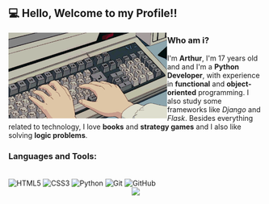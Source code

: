 ## 💻 Hello, Welcome to my Profile!!

<img src=pragramming.gif height=170 align=left>

### Who am i?
I'm **Arthur**, I'm 17 years old and and I'm a **Python Developer**, with experience in **functional** and **object-oriented** programming. I also study some frameworks like *Django* and *Flask*. 
Besides everything related to technology, I love **books** and **strategy games** and I also like solving **logic problems**.

### Languages and Tools:
<div style="display: inline_block"><br>
  <img align="center" alt="HTML5" height=60
       src="https://cdn.jsdelivr.net/gh/devicons/devicon/icons/html5/html5-original.svg">
  <img align="center" alt="CSS3" height=60
       src="https://cdn.jsdelivr.net/gh/devicons/devicon/icons/css3/css3-original.svg">
  <img align="center" alt="Python" height=70 
       src="https://cdn.jsdelivr.net/gh/devicons/devicon/icons/python/python-original.svg">
  <img align="center" alt="Git" height=60 
       src="https://cdn.jsdelivr.net/gh/devicons/devicon/icons/git/git-original.svg">
  <img align="center" alt="GitHub" height=60
       src="https://cdn.jsdelivr.net/gh/devicons/devicon/icons/github/github-original.svg">      
</div>



<div align="center">
  <a href="https://github.com/ArthurSobreira">
  <img height="150" src="https://github-readme-stats.vercel.app/api?username=ArthurSobreira&show_icons=true&theme=apprentice&include_all_commits=true&count_private=true">
</div>


